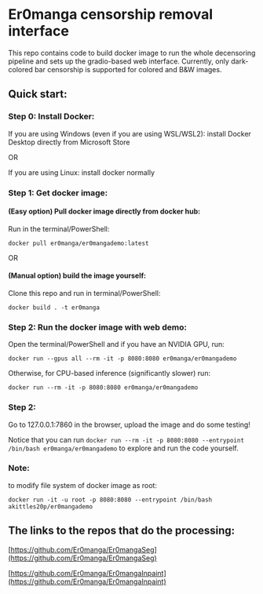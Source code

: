 # Er0manga censorship removal interface

This repo contains code to build docker image to run the whole decensoring pipeline and sets up the gradio-based web interface. Currently, only dark-colored bar censorship is supported for colored and B&W images.

## Quick start:

### Step 0: Install Docker:

If you are using Windows (even if you are using WSL/WSL2): install Docker Desktop directly from Microsoft Store

OR

If you are using Linux: install docker normally

### Step 1: Get docker image:

#### (Easy option) Pull docker image directly from docker hub:

Run in the terminal/PowerShell:

`docker pull er0manga/er0mangademo:latest`

OR

#### (Manual option) build the image yourself:

Clone this repo and run in terminal/PowerShell:

`docker build . -t er0manga`

### Step 2: Run the docker image with web demo:

Open the terminal/PowerShell and if you have an NVIDIA GPU, run:

`docker run --gpus all --rm -it -p 8080:8080 er0manga/er0mangademo`

Otherwise, for CPU-based inference (significantly slower) run:

`docker run --rm -it -p 8080:8080 er0manga/er0mangademo`

### Step 2:

Go to 127.0.0.1:7860 in the browser, upload the image and do some testing!

Notice that you can run `docker run --rm -it -p 8080:8080 --entrypoint /bin/bash er0manga/er0mangademo` to explore and run the code yourself.

### Note:

to modify file system of docker image as root:

`docker run -it -u root -p 8080:8080 --entrypoint /bin/bash akittles20p/er0mangademo`

## The links to the repos that do the processing:

[https://github.com/Er0manga/Er0mangaSeg](https://github.com/Er0manga/Er0mangaSeg)

[https://github.com/Er0manga/Er0mangaInpaint](https://github.com/Er0manga/Er0mangaInpaint)
